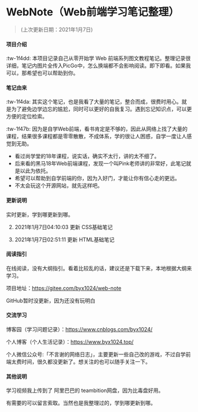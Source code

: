 # WebNote（Web前端学习笔记整理）

> (上次更新日期：2021年1月7日)

#### 项目介绍
 :tw-1f4dd: 本项目记录自己从零开始学 Web 前端系列图文教程笔记。整理记录很详细，笔记内图片全传入PicGo中，怎么换端都不会影响阅读。即下即看。如果我可以，那希望也可以帮助到你。


#### 笔记由来

 :tw-1f4da: 其实这个笔记，也是我看了大量的笔记，整合而成，很费时用心。就是为了避免边学边忘的尴尬，同时可以更好的自我复习。遇到忘记知识点，可以更方便的定位检索。

 :tw-1f47b: 因为是自学Web前端，看书肯定是不够的，因此从网络上找了大量的课程，结果很多课程都是零零散散，不成体系，学的很让人困惑，自学一度让人感觉到无助。

- 看过尚学堂的18年课程，说实话，确实不太行，讲的太不细了。
- 后来看的黑马18年Web前端课程，发现一个叫Pink老师讲的非常好，此笔记就是以此为依托。
- 希望可以帮助到自学前端的你，因为入好门，才能让你有信心走的更远。
- 不太会玩这个开源网站，就先这样吧。


#### 更新说明

实时更新，学到哪更新到哪。

2. 2021年1月7日04:10:03 更新 CSS基础笔记

1. 2021年1月7日02:51:11 更新 HTML基础笔记


#### 阅读指引

在线阅读，没有大纲指引。看着比较乱的话，建议还是下载下来，本地根据大纲来学习。

项目地址：https://gitee.com/byx1024/web-note

GitHub暂时没更新，因为还没有玩明白


#### 交流学习

博客园（学习问题记录）：https://www.cnblogs.com/byx1024/

个人博客（个人生活记录）：https://www.byx1024.top/

个人微信公众号:「不言谢的网络日志」，主要更新一些自己改的游戏，不过自学前端太费时间，很久都没更新了。想关注的也可以随手关注一下。


#### 其他说明

学习视频我上传到了 阿里巴巴的 teambition网盘，因为比毒盘好用。

有需要的可以留言索取。当然也是我整理过的，学到哪更新到哪。
